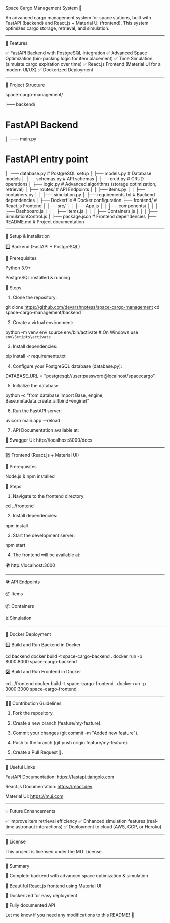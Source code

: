 Space Cargo Management System 🚀

An advanced cargo management system for space stations, built with FastAPI (backend) and React.js + Material UI (frontend). This system optimizes cargo storage, retrieval, and simulation.


---

📌 Features

✅ FastAPI Backend with PostgreSQL integration
✅ Advanced Space Optimization (bin-packing logic for item placement)
✅ Time Simulation (simulate cargo expiration over time)
✅ React.js Frontend (Material UI for a modern UI/UX)
✅ Dockerized Deployment


---

📂 Project Structure

space-cargo-management/

├── backend/ 

# FastAPI Backend

│   ├── main.py 

# FastAPI entry point
│   ├── database.py              # PostgreSQL setup
│   ├── models.py                # Database models
│   ├── schemas.py               # API schemas
│   ├── crud.py                  # CRUD operations
│   ├── logic.py                 # Advanced algorithms (storage optimization, retrieval)
│   ├── routes/                   # API Endpoints
│   │   ├── items.py
│   │   ├── containers.py
│   │   ├── simulation.py
│   ├── requirements.txt          # Backend dependencies
│   ├── Dockerfile                # Docker configuration
├── frontend/                     # React.js Frontend
│   ├── src/
│   │   ├── App.js
│   │   ├── components/
│   │   │   ├── Dashboard.js
│   │   │   ├── Items.js
│   │   │   ├── Containers.js
│   │   │   ├── SimulationControl.js
│   ├── package.json              # Frontend dependencies
├── README.md                     # Project documentation


---

🚀 Setup & Installation

1️⃣ Backend (FastAPI + PostgreSQL)

🔹 Prerequisites

Python 3.9+

PostgreSQL installed & running


🔹 Steps

1. Clone the repository:

git clone https://github.com/devarshnotess/space-cargo-management
cd space-cargo-management/backend


2. Create a virtual environment:

python -m venv env
source env/bin/activate  # On Windows use `env\Scripts\activate`


3. Install dependencies:

pip install -r requirements.txt


4. Configure your PostgreSQL database (database.py):

DATABASE_URL = "postgresql://user:password@localhost/spacecargo"


5. Initialize the database:

python -c "from database import Base, engine; Base.metadata.create_all(bind=engine)"


6. Run the FastAPI server:

uvicorn main:app --reload


7. API Documentation available at:

📌 Swagger UI: http://localhost:8000/docs





---

2️⃣ Frontend (React.js + Material UI)

🔹 Prerequisites

Node.js & npm installed


🔹 Steps

1. Navigate to the frontend directory:

cd ../frontend


2. Install dependencies:

npm install


3. Start the development server:

npm start


4. The frontend will be available at:

🌍 http://localhost:3000





---

🛠 API Endpoints

📦 Items

📦 Containers

⏳ Simulation


---

🐳 Docker Deployment

1️⃣ Build and Run Backend in Docker

cd backend
docker build -t space-cargo-backend .
docker run -p 8000:8000 space-cargo-backend

2️⃣ Build and Run Frontend in Docker

cd ../frontend
docker build -t space-cargo-frontend .
docker run -p 3000:3000 space-cargo-frontend


---

👨‍💻 Contribution Guidelines

1. Fork the repository.


2. Create a new branch (feature/my-feature).


3. Commit your changes (git commit -m "Added new feature").


4. Push to the branch (git push origin feature/my-feature).


5. Create a Pull Request 🚀.




---

🔗 Useful Links

FastAPI Documentation: https://fastapi.tiangolo.com

React.js Documentation: https://react.dev

Material UI: https://mui.com



---

💡 Future Enhancements

✅ Improve item retrieval efficiency
✅ Enhanced simulation features (real-time astronaut interactions)
✅ Deployment to cloud (AWS, GCP, or Heroku)


---

📌 License

This project is licensed under the MIT License.


---

🎯 Summary

🚀 Complete backend with advanced space optimization & simulation

🎨 Beautiful React.js frontend using Material UI

🐳 Dockerized for easy deployment

🔗 Fully documented API


Let me know if you need any modifications to this README! 🚀

